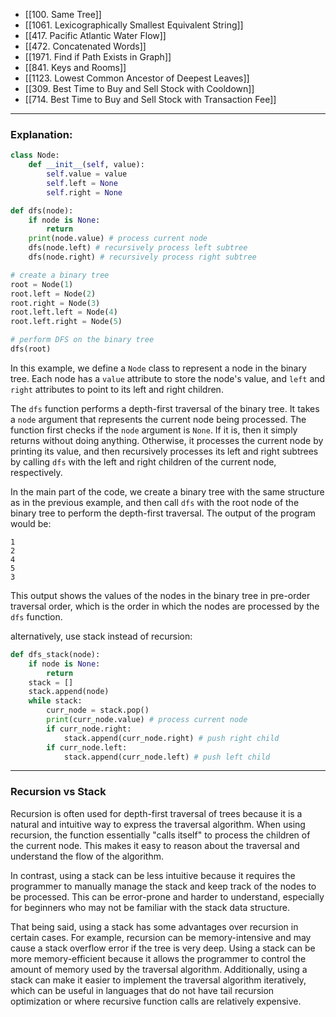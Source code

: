 - [[100. Same Tree]]
- [[1061. Lexicographically Smallest Equivalent String]]
- [[417. Pacific Atlantic Water Flow]]
- [[472. Concatenated Words]]
- [[1971. Find if Path Exists in Graph]]
- [[841. Keys and Rooms]]
- [[1123. Lowest Common Ancestor of Deepest Leaves]]
- [[309. Best Time to Buy and Sell Stock with Cooldown]]
- [[714. Best Time to Buy and Sell Stock with Transaction Fee]]

---

### Explanation:

```python
class Node:
    def __init__(self, value):
        self.value = value
        self.left = None
        self.right = None

def dfs(node):
    if node is None:
        return
    print(node.value) # process current node
    dfs(node.left) # recursively process left subtree
    dfs(node.right) # recursively process right subtree

# create a binary tree
root = Node(1)
root.left = Node(2)
root.right = Node(3)
root.left.left = Node(4)
root.left.right = Node(5)

# perform DFS on the binary tree
dfs(root)
```

In this example, we define a `Node` class to represent a node in the binary tree. Each node has a `value` attribute to store the node's value, and `left` and `right` attributes to point to its left and right children.

The `dfs` function performs a depth-first traversal of the binary tree. It takes a `node` argument that represents the current node being processed. The function first checks if the `node` argument is `None`. If it is, then it simply returns without doing anything. Otherwise, it processes the current node by printing its value, and then recursively processes its left and right subtrees by calling `dfs` with the left and right children of the current node, respectively.

In the main part of the code, we create a binary tree with the same structure as in the previous example, and then call `dfs` with the root node of the binary tree to perform the depth-first traversal. The output of the program would be:

```
1
2
4
5
3
```

This output shows the values of the nodes in the binary tree in pre-order traversal order, which is the order in which the nodes are processed by the `dfs` function.

alternatively, use stack instead of recursion:
```python
def dfs_stack(node):
    if node is None:
        return
    stack = []
    stack.append(node)
    while stack:
        curr_node = stack.pop()
        print(curr_node.value) # process current node
        if curr_node.right:
            stack.append(curr_node.right) # push right child
        if curr_node.left:
            stack.append(curr_node.left) # push left child
```

---

### Recursion vs Stack

Recursion is often used for depth-first traversal of trees because it is a natural and intuitive way to express the traversal algorithm. When using recursion, the function essentially "calls itself" to process the children of the current node. This makes it easy to reason about the traversal and understand the flow of the algorithm.

In contrast, using a stack can be less intuitive because it requires the programmer to manually manage the stack and keep track of the nodes to be processed. This can be error-prone and harder to understand, especially for beginners who may not be familiar with the stack data structure.

That being said, using a stack has some advantages over recursion in certain cases. For example, recursion can be memory-intensive and may cause a stack overflow error if the tree is very deep. Using a stack can be more memory-efficient because it allows the programmer to control the amount of memory used by the traversal algorithm. Additionally, using a stack can make it easier to implement the traversal algorithm iteratively, which can be useful in languages that do not have tail recursion optimization or where recursive function calls are relatively expensive.
